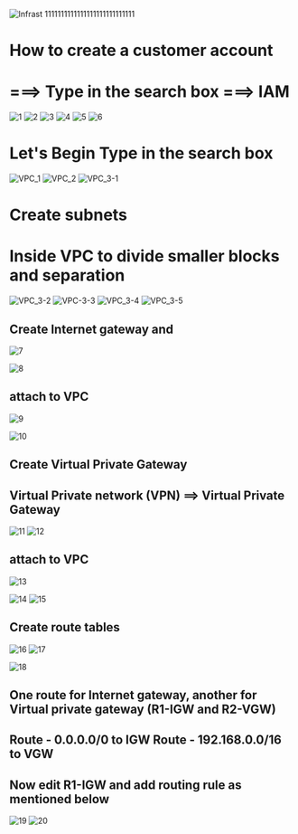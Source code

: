 
![Infrast 1111111111111111111111111111](https://github.com/chalyouness/Foundations-of-Cloud-Computing/assets/114768920/281ef7c1-efd1-49f4-8be3-1fba795c5298)

 How to create a customer account
===============

===> Type in the search box ===> IAM
=========================

![1](https://github.com/chalyouness/Foundations-of-Cloud-Computing/assets/114768920/abff00b5-ae6c-4aaa-ab43-603017b86f26)
![2](https://github.com/chalyouness/Foundations-of-Cloud-Computing/assets/114768920/e1b91e04-700a-48fd-81c8-5a9bb17a7ba9)
![3](https://github.com/chalyouness/Foundations-of-Cloud-Computing/assets/114768920/279b44fa-cf02-4b51-90d0-0eed9f24e408)
![4](https://github.com/chalyouness/Foundations-of-Cloud-Computing/assets/114768920/15be7849-400a-4bc9-b40c-c9d251244736)
![5](https://github.com/chalyouness/Foundations-of-Cloud-Computing/assets/114768920/82f553a5-1db7-48ea-a2a0-ccb7d675af4b)
![6](https://github.com/chalyouness/Foundations-of-Cloud-Computing/assets/114768920/f18c723a-0a39-472e-bc3c-fa3ef7f508a3)


Let's Begin
Type in the search box
=====================
![VPC_1](https://github.com/chalyouness/Foundations-of-Cloud-Computing/assets/114768920/53d5307e-7945-4341-8a05-5a0297ab1fce)
![VPC_2](https://github.com/chalyouness/Foundations-of-Cloud-Computing/assets/114768920/5ed2b29f-5a29-4ebf-bf02-85bcc4908fe2)
![VPC_3-1](https://github.com/chalyouness/Foundations-of-Cloud-Computing/assets/114768920/584dd0a1-876d-42d8-978b-d6356e0008fb)

Create subnets 
===========
Inside VPC to divide smaller blocks and separation
===================================
![VPC_3-2](https://github.com/chalyouness/Foundations-of-Cloud-Computing/assets/114768920/0b4b1ba7-16e4-4c4f-a930-bb91dd1957a8)
![VPC-3-3](https://github.com/chalyouness/Foundations-of-Cloud-Computing/assets/114768920/d647b65f-aef7-48bb-8cd2-3b5ae60c350a)
![VPC_3-4](https://github.com/chalyouness/Foundations-of-Cloud-Computing/assets/114768920/72a37fa3-c08a-4586-b76e-00db368d5ea4)
![VPC_3-5](https://github.com/chalyouness/Foundations-of-Cloud-Computing/assets/114768920/84fe0bb9-f1f9-43f8-8810-ab5ecdc2f4b5)

Create Internet gateway and 
-----------------------

![7](https://github.com/chalyouness/Foundations-of-Cloud-Computing/assets/114768920/b4a83d61-7e3e-4bb5-aa7a-8ad4fc6720f7)

![8](https://github.com/chalyouness/Foundations-of-Cloud-Computing/assets/114768920/1d4c2563-d1cf-46dd-be34-2d0eb08d7d3a)

attach to VPC
------------------
![9](https://github.com/chalyouness/Foundations-of-Cloud-Computing/assets/114768920/5fefa625-3797-4b47-8a74-a22d7dc7e911)

![10](https://github.com/chalyouness/Foundations-of-Cloud-Computing/assets/114768920/9a67ee95-4bda-4efb-b99f-92ea5a191985)

Create Virtual Private Gateway
----------------

Virtual Private network (VPN)   ==> Virtual Private Gateway
----------------
![11](https://github.com/chalyouness/Foundations-of-Cloud-Computing/assets/114768920/6a9540d2-3a02-46a6-9a58-e1b0779eb910)
![12](https://github.com/chalyouness/Foundations-of-Cloud-Computing/assets/114768920/0cbfb28b-a6c6-4a72-972d-fcd69dacc20a)


attach to VPC
------------------
![13](https://github.com/chalyouness/Foundations-of-Cloud-Computing/assets/114768920/2a3e1cde-6d52-4514-9f0a-c00f4a494b17)

![14](https://github.com/chalyouness/Foundations-of-Cloud-Computing/assets/114768920/3f8085f2-7796-4c44-820b-ba40d59f3a52)
![15](https://github.com/chalyouness/Foundations-of-Cloud-Computing/assets/114768920/bc66bddf-49ad-4f0d-aa55-9a889b1dadd0)

Create route tables
------------------
![16](https://github.com/chalyouness/Foundations-of-Cloud-Computing/assets/114768920/750d4bcd-62ba-412a-be94-bad50a4f7f38)
![17](https://github.com/chalyouness/Foundations-of-Cloud-Computing/assets/114768920/66db68f6-4aad-4bca-b8a3-c41cc0c3d623)

![18](https://github.com/chalyouness/Foundations-of-Cloud-Computing/assets/114768920/2f9aa178-426a-4b4a-9052-5aa47173ac7b)

One route for Internet gateway, another for Virtual private gateway (R1-IGW and R2-VGW)
------------------
Route - 0.0.0.0/0 to IGW
Route - 192.168.0.0/16 to VGW
------------------

Now edit R1-IGW and add routing rule as mentioned below
------------------

![19](https://github.com/chalyouness/Foundations-of-Cloud-Computing/assets/114768920/cea7d3ce-9080-4c13-b03a-fbefa8eca4d9)
![20](https://github.com/chalyouness/Foundations-of-Cloud-Computing/assets/114768920/7f2ca2a8-d47c-4e35-a7c3-6597e2bf4f7c)


